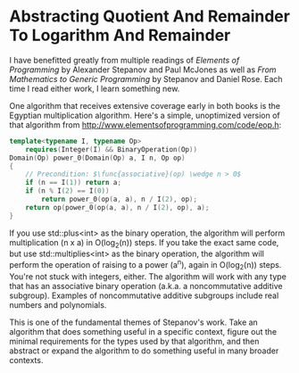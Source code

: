 # Abstracting Quotient And Remainder To Logarithm And Remainder

I have benefitted greatly from multiple readings of  *Elements of Programming* by Alexander Stepanov and Paul McJones as well as *From Mathematics to Generic Programming* by Stepanov and Daniel Rose. Each time I read either work, I learn something new.

One algorithm that receives extensive coverage early in both books is the Egyptian multiplication algorithm. Here's a simple, unoptimized version of that algorithm from http://www.elementsofprogramming.com/code/eop.h:

```c++
template<typename I, typename Op>
    requires(Integer(I) && BinaryOperation(Op))
Domain(Op) power_0(Domain(Op) a, I n, Op op)
{
    // Precondition: $\func{associative}(op) \wedge n > 0$
    if (n == I(1)) return a;
    if (n % I(2) == I(0))
        return power_0(op(a, a), n / I(2), op);
    return op(power_0(op(a, a), n / I(2), op), a);
}
```

If you use std::plus\<int\> as the binary operation, the algorithm will perform multiplication (n x a) in O(log<sub>2</sub>(n)) steps. If you take the exact same code, but use std::multiplies\<int\> as the binary operation, the algorithm will perform the operation of raising to a power (a<sup>n</sup>), again in O(log<sub>2</sub>(n)) steps. You're not stuck with integers, either. The algorithm will work with any type that has an associative binary operation (a.k.a. a noncommutative additive subgroup). Examples of noncommutative additive subgroups include real numbers and polynomials.

This is one of the fundamental themes of Stepanov's work. Take an algorithm that does something useful in a specific context, figure out the minimal requirements for the types used by that algorithm, and then abstract or expand the algorithm to do something useful in many broader contexts.
